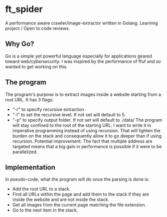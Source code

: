 # ft_spider

A performance aware crawler/image-extractor written in Golang. Learning project / Open to code reviews.

## Why Go?

Go is a simple yet powerful language especially for applications geared toward web/cybersecurity. I was inspired by the performance of ffuf and so wanted to get working on this.

## The program

The program's purpose is to extract images inside a website starting from a root URL. It has 3 flags:
- "-r" to specify recursive extraction.
- "-l" to set the recursive level. If not set will default to 5.
- "-p" to specify output folder. If not set will default to ./data/
The program will stay confined to the root of the starting URL.
I want to write it in imperative programming instead of using recursion. That will lighten the burden on the stack and consequently allow it to go deeper than if using recursion.
Potential improvement: The fact that multiple address are targeted means that a big gain in performance is possible if it were to be parallelized.

## Implementation

In pseudo-code, what the program will do once the parsing is done is:
- Add the root URL to a stack. 
- Find all URLs within the page and add them to the stack if they are inside the website and are not inside the stack.
- Get all images from the current page matching the file extension.
- Go to the next item in the stack.
